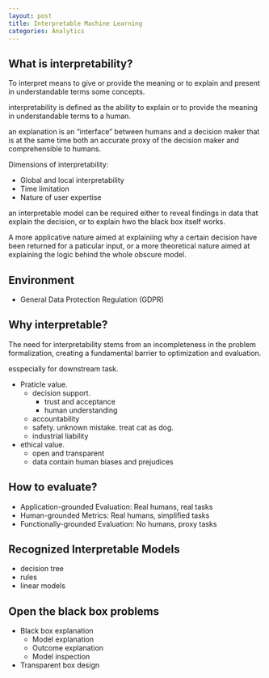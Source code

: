 ```yaml
---
layout: post
title: Interpretable Machine Learning
categories: Analytics
---
```


## What is interpretability?

To interpret means to give or provide the meaning or to explain and present in understandable terms some concepts.

interpretability is defined as the ability to explain or to provide the meaning in understandable terms to a human.

an explanation is an “interface” between humans and a decision maker that is at the same time both an accurate proxy of the decision maker and comprehensible to humans.

Dimensions of interpretability:

- Global and local interpretability
- Time limitation
- Nature of user expertise

an interpretable model can be required either to reveal findings in data that explain the decision, or to explain hwo the black box itself works.

A more applicative nature aimed at explainiing why a certain decision have been returned for a paticular input, or a more theoretical nature aimed at explaining the logic behind the whole obscure model.

## Environment

- General Data Protection Regulation (GDPR)

## Why interpretable?

The need for interpretability stems from an incompleteness in the problem formalization, creating a fundamental barrier to optimization and evaluation.

esspecially for downstream task.

- Praticle value. 
    - decision support. 
        - trust and acceptance
        - human understanding
    - accountability
    - safety. unknown mistake. treat cat as dog.
    - industrial liability
- ethical value. 
    - open and transparent
    - data contain human biases and prejudices

## How to evaluate?

- Application-grounded Evaluation: Real humans, real tasks
- Human-grounded Metrics: Real humans, simplified tasks
- Functionally-grounded Evaluation: No humans, proxy tasks

## Recognized Interpretable Models

- decision tree
- rules
- linear models

## Open the black box problems

- Black box explanation
   - Model explanation
   - Outcome explanation
   - Model inspection
- Transparent box design